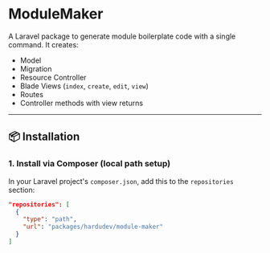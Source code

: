 # ModuleMaker

A Laravel package to generate module boilerplate code with a single command. It creates:

- Model
- Migration
- Resource Controller
- Blade Views (`index`, `create`, `edit`, `view`)
- Routes
- Controller methods with view returns

---

## 📦 Installation

### 1. Install via Composer (local path setup)

In your Laravel project's `composer.json`, add this to the `repositories` section:

```json
"repositories": [
  {
    "type": "path",
    "url": "packages/hardudev/module-maker"
  }
]
